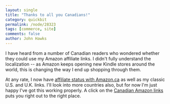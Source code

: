 ```yaml
---
layout: single 
title: "Thanks to all you Canadians!" 
category: quickbit
permalink: /node/28323
tags: [commerce, site] 
comments: false 
author: John Hawks 
---
```


I have heard from a number of Canadian readers who wondered whether they could use my Amazon affiliate links. I didn't fully understand the localization -- as Amazon keeps opening new Kindle stores around the world, this is changing the way I end up shopping through them. 

At any rate, I now have <a href="http://www.amazon.ca/?_encoding=UTF8&tag=johnhawkswebl-20">affiliate status with Amazon.ca</a> as well as my classic U.S. and U.K. links. I'll look into more countries also, but for now I'm just happy I've got this working properly. A click on the <a href="http://www.amazon.ca/?_encoding=UTF8&tag=johnhawkswebl-20">Canadian Amazon links</a> puts you right out to the right place. 

